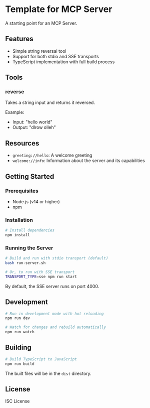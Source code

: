 # Template for MCP Server

A starting point for an MCP Server.

## Features

- Simple string reversal tool
- Support for both stdio and SSE transports
- TypeScript implementation with full build process

## Tools

### reverse

Takes a string input and returns it reversed.

Example:
- Input: "hello world"
- Output: "dlrow olleh"

## Resources

- `greeting://hello`: A welcome greeting
- `welcome://info`: Information about the server and its capabilities

## Getting Started

### Prerequisites

- Node.js (v14 or higher)
- npm

### Installation

```bash
# Install dependencies
npm install
```

### Running the Server

```bash
# Build and run with stdio transport (default)
bash run-server.sh

# Or, to run with SSE transport
TRANSPORT_TYPE=sse npm run start
```

By default, the SSE server runs on port 4000.

## Development

```bash
# Run in development mode with hot reloading
npm run dev

# Watch for changes and rebuild automatically
npm run watch
```

## Building

```bash
# Build TypeScript to JavaScript
npm run build
```

The built files will be in the `dist` directory.

## License

ISC License 